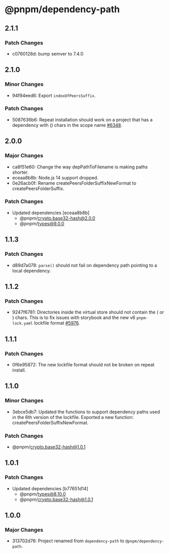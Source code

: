 # @pnpm/dependency-path

## 2.1.1

### Patch Changes

- c0760128d: bump semver to 7.4.0

## 2.1.0

### Minor Changes

- 94f94eed6: Export `indexOfPeersSuffix`.

### Patch Changes

- 5087636b6: Repeat installation should work on a project that has a dependency with () chars in the scope name [#6348](https://github.com/pnpm/pnpm/issues/6348).

## 2.0.0

### Major Changes

- ca8f51e60: Change the way depPathToFilename is making paths shorter.
- eceaa8b8b: Node.js 14 support dropped.
- 0e26acb0f: Rename createPeersFolderSuffixNewFormat to createPeersFolderSuffix.

### Patch Changes

- Updated dependencies [eceaa8b8b]
  - @pnpm/crypto.base32-hash@2.0.0
  - @pnpm/types@9.0.0

## 1.1.3

### Patch Changes

- d89d7a078: `parse()` should not fail on dependency path pointing to a local dependency.

## 1.1.2

### Patch Changes

- 9247f6781: Directories inside the virtual store should not contain the ( or ) chars. This is to fix issues with storybook and the new v6 `pnpm-lock.yaml` lockfile format [#5976](https://github.com/pnpm/pnpm/issues/5976).

## 1.1.1

### Patch Changes

- 0f6e95872: The new lockfile format should not be broken on repeat install.

## 1.1.0

### Minor Changes

- 3ebce5db7: Updated the functions to support dependency paths used in the 6th version of the lockfile. Exported a new function: createPeersFolderSuffixNewFormat.

### Patch Changes

- @pnpm/crypto.base32-hash@1.0.1

## 1.0.1

### Patch Changes

- Updated dependencies [b77651d14]
  - @pnpm/types@8.10.0
  - @pnpm/crypto.base32-hash@1.0.1

## 1.0.0

### Major Changes

- 313702d76: Project renamed from `dependency-path` to `@pnpm/dependency-path`.
